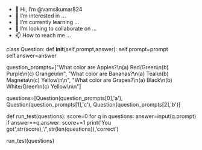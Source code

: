 - 👋 Hi, I’m @vamsikumar824
- 👀 I’m interested in ...
- 🌱 I’m currently learning ...
- 💞️ I’m looking to collaborate on ...
- 📫 How to reach me ...

<!---
vamsikumar824/vamsikumar824 is a ✨ special ✨ repository because its `README.md` (this file) appears on your GitHub profile.
You can click the Preview link to take a look at your changes.
--->
class Question:
    def __init__(self,prompt,answer):
        self.prompt=prompt
        self.answer=answer
        

question_prompts=["What color are Apples?\n(a) Red/Green\n(b) Purple\n(c) Orange\n\n",
                  "What color are Bananas?\n(a) Teal\n(b) Magneta\n(c) Yellow\n\n",
                  "What color are Grapes?\n(a) Black\n(b) White/Green\n(c) Yellow\n\n"]

questions=[Question(question_prompts[0],'a'),
           Question(question_prompts[1],'c'),
           Question(question_prompts[2],'b')]
                     
def run_test(questions):
    score=0
    for q in questions:
        answer=input(q.prompt)
        if answer==q.answer:
            score+=1
    print('You got',str(score),'/',str(len(questions)),'correct')
    

run_test(questions)
